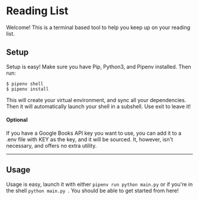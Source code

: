 # Reading List
Welcome! This is a terminal based tool to help you keep up on your reading list.

## Setup
Setup is easy! Make sure you have Pip, Python3, and Pipenv installed. Then run:

```shell script
$ pipenv shell
$ pipenv install
```

This will create your virtual environment, and sync all your dependencies. Then it will automatically launch your shell 
in a subshell. Use exit to leave it! 

#### Optional
If you have a Google Books API key you want to use, you can add it to a .env file with KEY as the key, and it will be
sourced. It, however, isn't necessary, and offers no extra utility.
___

## Usage
Usage is easy, launch it with either `pipenv run python main.py` or if you're in the shell `python main.py `. You 
should be able to get started from here! 
